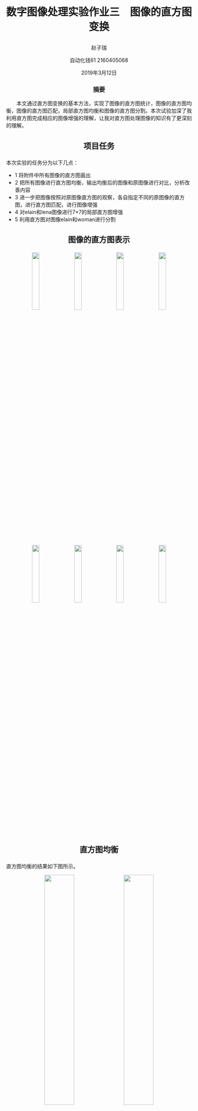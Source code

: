 # <p align="center"> 数字图像处理实验作业三　图像的直方图变换 </p>

<p align="center"> 赵子瑞 </p>
<p align="center"> 自动化钱61  2160405068 </p>
<p align="center"> 2019年3月12日 </p>

### <p align="center"> 摘要 </p>
　　本文通过直方图变换的基本方法，实现了图像的直方图统计，图像的直方图均衡，图像的直方图匹配，局部直方图均衡和图像的直方图分割。本次试验加深了我利用直方图完成相应的图像增强的理解，让我对直方图处理图像的知识有了更深刻的理解。
  
## <p align="center"> 项目任务 </p>

本次实验的任务分为以下几点：
* 1 将附件中所有图像的直方图画出
* 2 把所有图像进行直方图均衡，输出均衡后的图像和原图像进行对比，分析改善内容
* 3 进一步把图像按照对原图像直方图的观察，各自指定不同的原图像的直方图，进行直方图匹配，进行图像增强
* 4 对elain和lena图像进行7×7的局部直方图增强
* 5 利用直方图对图像elain和woman进行分割


## <p align="center"> 图像的直方图表示 </p>
<p align="center"> <img src="https://raw.githubusercontent.com/1989Ryan/hw3/master/images/project3/lena.bmp" height="20%" width="20%" />　<img src="https://raw.githubusercontent.com/1989Ryan/hw3/master/images/project3/elain.bmp" height="20%" width="20%" />　<img src="https://raw.githubusercontent.com/1989Ryan/hw3/master/images/project3/woman.bmp" height="20%" width="20%" />　<img src="https://raw.githubusercontent.com/1989Ryan/hw3/master/images/project3/citywall.bmp" height="20%" width="20%" /></p>
<p align="center"> <img src="https://raw.githubusercontent.com/1989Ryan/hw3/master/images/project3/lena_hist.png" height="20%" width="20%" />　<img src="https://raw.githubusercontent.com/1989Ryan/hw3/master/images/project3/elain_hist.png" height="20%" width="20%" />　<img src="https://raw.githubusercontent.com/1989Ryan/hw3/master/images/project3/woman_hist.png" height="20%" width="20%" />　<img src="https://raw.githubusercontent.com/1989Ryan/hw3/master/images/project3/citywall_hist.png" height="20%" width="20%" /></p>

## <p align="center"> 直方图均衡 </p>

直方图均衡的结果如下图所示。

<p align="center"> <img src="https://raw.githubusercontent.com/1989Ryan/hw3/master/images/result_lena.bmp" height="40%" width="40%" />　<img src="https://raw.githubusercontent.com/1989Ryan/hw3/master/images/result_elain.bmp" height="40%" width="40%" />　</p>
<p align="center"> <img src="https://raw.githubusercontent.com/1989Ryan/hw3/master/images/result_lena_hist.png" height="40%" width="40%" />　<img src="https://raw.githubusercontent.com/1989Ryan/hw3/master/images/result_elain_hist.png" height="40%" width="40%" />　</p>
<p align="center"><img src="https://raw.githubusercontent.com/1989Ryan/hw3/master/images/result_woman.bmp" height="40%" width="40%" />　<img src="https://raw.githubusercontent.com/1989Ryan/hw3/master/images/result_citywall.bmp" height="40%" width="40%" /></p>
<p align="center"><img src="https://raw.githubusercontent.com/1989Ryan/hw3/master/images/result_woman_hist.png" height="40%" width="40%" />　<img src="https://raw.githubusercontent.com/1989Ryan/hw3/master/images/result_citywall_hist.png" height="40%" width="40%" /></p>
<p align="center"> <img src="https://raw.githubusercontent.com/1989Ryan/hw3/master/images/result_lena1.bmp" height="40%" width="40%" />　<img src="https://raw.githubusercontent.com/1989Ryan/hw3/master/images/result_elain1.bmp" height="40%" width="40%" />　</p>
<p align="center"> <img src="https://raw.githubusercontent.com/1989Ryan/hw3/master/images/result_lena1_hist.png" height="40%" width="40%" />　<img src="https://raw.githubusercontent.com/1989Ryan/hw3/master/images/result_elain1_hist.png" height="40%" width="40%" />　</p>
<p align="center"><img src="https://raw.githubusercontent.com/1989Ryan/hw3/master/images/result_woman1.bmp" height="40%" width="40%" />　<img src="https://raw.githubusercontent.com/1989Ryan/hw3/master/images/result_citywall1.bmp" height="40%" width="40%" /></p>
<p align="center"><img src="https://raw.githubusercontent.com/1989Ryan/hw3/master/images/result_woman1_hist.png" height="40%" width="40%" />　<img src="https://raw.githubusercontent.com/1989Ryan/hw3/master/images/result_citywall1_hist.png" height="40%" width="40%" /></p>
<p align="center"> <img src="https://raw.githubusercontent.com/1989Ryan/hw3/master/images/result_lena2.bmp" height="40%" width="40%" />　<img src="https://raw.githubusercontent.com/1989Ryan/hw3/master/images/result_elain2.bmp" height="40%" width="40%" />　</p>
<p align="center"> <img src="https://raw.githubusercontent.com/1989Ryan/hw3/master/images/result_lena2_hist.png" height="40%" width="40%" />　<img src="https://raw.githubusercontent.com/1989Ryan/hw3/master/images/result_elain2_hist.png" height="40%" width="40%" />　</p>
<p align="center"><img src="https://raw.githubusercontent.com/1989Ryan/hw3/master/images/result_woman2.bmp" height="40%" width="40%" />　<img src="https://raw.githubusercontent.com/1989Ryan/hw3/master/images/result_citywall2.bmp" height="40%" width="40%" /></p>
<p align="center"><img src="https://raw.githubusercontent.com/1989Ryan/hw3/master/images/result_woman2_hist.png" height="40%" width="40%" />　<img src="https://raw.githubusercontent.com/1989Ryan/hw3/master/images/result_citywall2_hist.png" height="40%" width="40%" /></p>
<p align="center"> <img src="https://raw.githubusercontent.com/1989Ryan/hw3/master/images/result_lena2.bmp" height="40%" width="40%" />　<img src="https://raw.githubusercontent.com/1989Ryan/hw3/master/images/result_elain2.bmp" height="40%" width="40%" />　</p>
<p align="center"> <img src="https://raw.githubusercontent.com/1989Ryan/hw3/master/images/result_lena2_hist.png" height="40%" width="40%" />　<img src="https://raw.githubusercontent.com/1989Ryan/hw3/master/images/result_elain2_hist.png" height="40%" width="40%" />　</p>
<p align="center"><img src="https://raw.githubusercontent.com/1989Ryan/hw3/master/images/result_woman2.bmp" height="40%" width="40%" />　<img src="https://raw.githubusercontent.com/1989Ryan/hw3/master/images/result_citywall2.bmp" height="40%" width="40%" /></p>
<p align="center"><img src="https://raw.githubusercontent.com/1989Ryan/hw3/master/images/result_woman2_hist.png" height="40%" width="40%" />　<img src="https://raw.githubusercontent.com/1989Ryan/hw3/master/images/result_citywall2_hist.png" height="40%" width="40%" /></p>
<p align="center"> <img src="https://raw.githubusercontent.com/1989Ryan/hw3/master/images/result_lena4.bmp" height="40%" width="40%" />　<img src="https://raw.githubusercontent.com/1989Ryan/hw3/master/images/result_elain3.bmp" height="40%" width="40%" />　</p>
<p align="center"> <img src="https://raw.githubusercontent.com/1989Ryan/hw3/master/images/result_lena4_hist.png" height="40%" width="40%" />　<img src="https://raw.githubusercontent.com/1989Ryan/hw3/master/images/result_elain3_hist.png" height="40%" width="40%" />　</p>

## <p align="center"> 直方图匹配 </p>
通过观察直方图均衡的结果，我们发现直方图均衡可以有效的改善很多图像的状态，但是依然有很多不足。如果按照原图像对这直方图均衡后的图像进一步加强，可以进一步优化这些性质，让图像按照原有的像素分布进行映射，从而还原更多细节，进行有效的变换。

<p align="center"> <img src="https://raw.githubusercontent.com/1989Ryan/hw3/master/images/mat_result_lena1.bmp" height="40%" width="40%" />　<img src="https://raw.githubusercontent.com/1989Ryan/hw3/master/images/mat_result_elain1.bmp" height="40%" width="40%" />　</p>
<p align="center"> <img src="https://raw.githubusercontent.com/1989Ryan/hw3/master/images/mat_result_lena1_hist.png" height="40%" width="40%" />　<img src="https://raw.githubusercontent.com/1989Ryan/hw3/master/images/mat_result_elain1_hist.png" height="40%" width="40%" />　</p>
<p align="center"><img src="https://raw.githubusercontent.com/1989Ryan/hw3/master/images/mat_result_woman1.bmp" height="40%" width="40%" />　<img src="https://raw.githubusercontent.com/1989Ryan/hw3/master/images/mat_result_citywall1.bmp" height="40%" width="40%" /></p>
<p align="center"><img src="https://raw.githubusercontent.com/1989Ryan/hw3/master/images/mat_result_woman1_hist.png" height="40%" width="40%" />　<img src="https://raw.githubusercontent.com/1989Ryan/hw3/master/images/mat_result_citywall1_hist.png" height="40%" width="40%" /></p>
<p align="center"> <img src="https://raw.githubusercontent.com/1989Ryan/hw3/master/images/mat_result_lena2.bmp" height="40%" width="40%" />　<img src="https://raw.githubusercontent.com/1989Ryan/hw3/master/images/mat_result_elain2.bmp" height="40%" width="40%" />　</p>
<p align="center"> <img src="https://raw.githubusercontent.com/1989Ryan/hw3/master/images/mat_result_lena2_hist.png" height="40%" width="40%" />　<img src="https://raw.githubusercontent.com/1989Ryan/hw3/master/images/mat_result_elain2_hist.png" height="40%" width="40%" />　</p>
<p align="center"><img src="https://raw.githubusercontent.com/1989Ryan/hw3/master/images/mat_result_woman2.bmp" height="40%" width="40%" />　<img src="https://raw.githubusercontent.com/1989Ryan/hw3/master/images/mat_result_citywall2.bmp" height="40%" width="40%" /></p>
<p align="center"><img src="https://raw.githubusercontent.com/1989Ryan/hw3/master/images/mat_result_woman2_hist.png" height="40%" width="40%" />　<img src="https://raw.githubusercontent.com/1989Ryan/hw3/master/images/result_citywall2_hist.png" height="40%" width="40%" /></p>
<p align="center"> <img src="https://raw.githubusercontent.com/1989Ryan/hw3/master/images/mat_result_lena2.bmp" height="40%" width="40%" />　<img src="https://raw.githubusercontent.com/1989Ryan/hw3/master/images/mat_result_elain2.bmp" height="40%" width="40%" />　</p>
<p align="center"> <img src="https://raw.githubusercontent.com/1989Ryan/hw3/master/images/mat_result_lena2_hist.png" height="40%" width="40%" />　<img src="https://raw.githubusercontent.com/1989Ryan/hw3/master/images/mat_result_elain2_hist.png" height="40%" width="40%" />　</p>
<p align="center"><img src="https://raw.githubusercontent.com/1989Ryan/hw3/master/images/mat_result_woman2.bmp" height="40%" width="40%" />　<img src="https://raw.githubusercontent.com/1989Ryan/hw3/master/images/mat_result_citywall2.bmp" height="40%" width="40%" /></p>
<p align="center"><img src="https://raw.githubusercontent.com/1989Ryan/hw3/master/images/mat_result_woman2_hist.png" height="40%" width="40%" />　<img src="https://raw.githubusercontent.com/1989Ryan/hw3/master/images/mat_result_citywall2_hist.png" height="40%" width="40%" /></p>
<p align="center"> <img src="https://raw.githubusercontent.com/1989Ryan/hw3/master/images/mat_result_lena4.bmp" height="40%" width="40%" />　<img src="https://raw.githubusercontent.com/1989Ryan/hw3/master/images/mat_result_elain3.bmp" height="40%" width="40%" />　</p>
<p align="center"> <img src="https://raw.githubusercontent.com/1989Ryan/hw3/master/images/mat_result_lena4_hist.png" height="40%" width="40%" />　<img src="https://raw.githubusercontent.com/1989Ryan/hw3/master/images/mat_result_elain3_hist.png" height="40%" width="40%" />　</p>

## <p align="center"> 局部直方图均衡 </p>
<p align="center"> <img src="https://raw.githubusercontent.com/1989Ryan/hw3/master/images/local_result_lena.bmp" height="40%" width="40%" />　<img src="https://raw.githubusercontent.com/1989Ryan/hw3/master/images/local_result_elain.bmp" height="40%" width="40%" />　</p>
<p align="center"> <img src="https://raw.githubusercontent.com/1989Ryan/hw3/master/images/local_result_lena_hist.png" height="40%" width="40%" />　<img src="https://raw.githubusercontent.com/1989Ryan/hw3/master/images/local_result_elain_hist.png" height="40%" width="40%" />　</p>

## <p align="center"> 直方图分割 </p>

## <p align="center"> 小结 </p>
